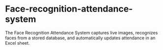 # Face-recognition-attendance-system
The Face Recognition Attendance System captures live images, recognizes faces from a stored database, and automatically updates attendance in an Excel sheet.
